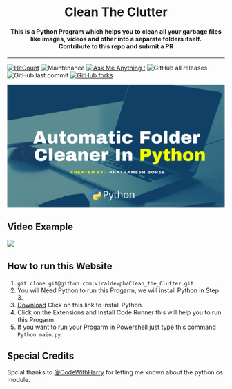 <h1 align="center">
Clean The Clutter
</h1>

<h4 align="center">
  This is a Python Program which helps you to clean all your garbage files like images, videos and other into a separate folders itself.
  <br />
  Contribute to this repo and submit a PR
</h4>

*** 

[![HitCount](http://hits.dwyl.com/viraldevpb/Clean_the_Clutter.svg)](http://hits.dwyl.com/viraldevpb/Automatic_Folder_Cleaner) ![Maintenance](https://img.shields.io/maintenance/yes/2021?style=flat-square) [![Ask Me Anything !](https://img.shields.io/badge/Ask%20me-anything-1abc9c.svg)](https://github.com/viraldevpb/Automatic_Folder_Cleaner/)
![GitHub all releases](https://img.shields.io/github/downloads/viraldevpb/Automatic_Folder_Cleaner/total?style=flat-square) ![GitHub last commit](https://img.shields.io/github/last-commit/viraldevpb/Automatic_Folder_Cleaner) 
[![GitHub forks](https://img.shields.io/github/forks/viraldevpb/Automatic_Folder_Cleaner?style=flat-square)](https://github.com/viraldevpb/Automatic_Folder_Cleaner/network)

![Automatic_Folder_Cleaner](./cover.png)

## Video Example

<img src="
https://github.com/viraldevpb/Automatic_Folder_Cleaner/blob/master/Video_Example.gif" width="30px">

## How to run this Website

1. `git clone git@github.com:viraldevpb/Clean_the_Clutter.git`
2. You will Need Python to run this Progarm, we will install Python in Step 3.
3. [Download](https://www.python.org/downloads/) Click on this link to install Python.
4. Click on the Extensions and Install Code Runner this will help you to run this Progarm.
5. If you want to run your Progarm in Powershell just type this command `Python main.py` 

## Special Credits

Spcial thanks to [@CodeWithHarry](https://github.com/CodeWithHarry) for letting me known about the python os module.
